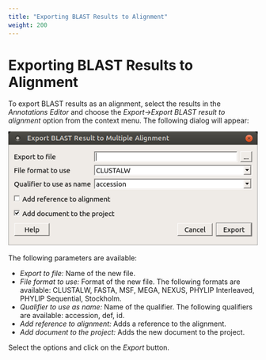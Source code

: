 ```yaml
---
title: "Exporting BLAST Results to Alignment"
weight: 200
---
```


# Exporting BLAST Results to Alignment

To export BLAST results as an alignment, select the results in the _Annotations Editor_ and choose the _Export->Export BLAST result to alignment_ option from the context menu. The following dialog will appear:

![](/images/65930715/65930716.png)

The following parameters are available:

- _Export to file:_ Name of the new file.
- _File format to use:_ Format of the new file. The following formats are available: CLUSTALW, FASTA, MSF, MEGA, NEXUS, PHYLIP Interleaved, PHYLIP Sequential, Stockholm.
- _Qualifier to use as name:_ Name of the qualifier. The following qualifiers are available: accession, def, id.
- _Add reference to alignment:_ Adds a reference to the alignment.
- _Add document to the project:_ Adds the new document to the project.

Select the options and click on the _Export_ button.